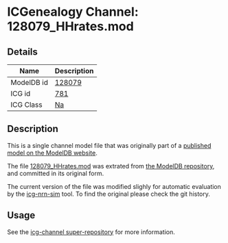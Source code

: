 # ICGenealogy Channel: 128079\_HHrates.mod

## Details

Name | Description
---- | -----------
ModelDB id | [128079](http://senselab.med.yale.edu/ModelDB/ShowModel.cshtml?model=128079)
ICG id | [781](http://icg.neurotheory.ox.ac.uk/channels/2/781)
ICG Class | [Na](http://icg.neurotheory.ox.ac.uk/channels/2)

## Description

This is a single channel model file that was originally part of a [published model on the ModelDB website](http://senselab.med.yale.edu/ModelDB/ShowModel.cshtml?model=128079).


The file [128079\_HHrates.mod](128079_HHrates.mod) was extrated from [the ModelDB repository](http://senselab.med.yale.edu/ModelDB/ShowModel.cshtml?model=128079), and committed in its original form.

The current version of the file was modified slighly for automatic evaluation by the [icg-nrn-sim](https://github.com/icgenealogy/icg-nrn-sim) tool. To find the original please check the git history.


## Usage

See the [icg-channel super-repository](https://github.com/icgenealogy/icg-channels) for more information.
